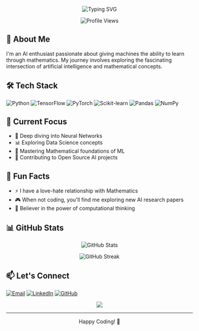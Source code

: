<!-- Header with Animation -->
<p align="center">
  <img src="https://readme-typing-svg.demolab.com?font=Fira+Code&pause=1000&color=2F81F7&center=true&vCenter=true&width=435&lines=Hi+there!+I'm+Razee+👋;AI+Enthusiast+%26+Math+Explorer;Machine+Learning+Developer" alt="Typing SVG" />
</p>

<!-- Profile Views Counter -->
<p align="center">
  <img src="https://komarev.com/ghpvc/?username=YOUR_USERNAME&style=flat-square&color=blue" alt="Profile Views"/>
</p>

<!-- About Me Section -->
## 🤖 About Me

I'm an AI enthusiast passionate about giving machines the ability to learn through mathematics. My journey involves exploring the fascinating intersection of artificial intelligence and mathematical concepts.

<!-- Tech Stack -->
## 🛠️ Tech Stack
![Python](https://img.shields.io/badge/-Python-3776AB?style=flat-square&logo=python&logoColor=white)
![TensorFlow](https://img.shields.io/badge/-TensorFlow-FF6F00?style=flat-square&logo=tensorflow&logoColor=white)
![PyTorch](https://img.shields.io/badge/-PyTorch-EE4C2C?style=flat-square&logo=pytorch&logoColor=white)
![Scikit-learn](https://img.shields.io/badge/-Scikit_Learn-F7931E?style=flat-square&logo=scikit-learn&logoColor=white)
![Pandas](https://img.shields.io/badge/-Pandas-150458?style=flat-square&logo=pandas&logoColor=white)
![NumPy](https://img.shields.io/badge/-NumPy-013243?style=flat-square&logo=numpy&logoColor=white)

<!-- Current Focus -->
## 🎯 Current Focus
- 🧠 Deep diving into Neural Networks
- 📊 Exploring Data Science concepts
- 🔢 Mastering Mathematical foundations of ML
- 🤝 Contributing to Open Source AI projects

<!-- Fun Facts -->
## 💫 Fun Facts
- ⚡ I have a love-hate relationship with Mathematics
- 🎮 When not coding, you'll find me exploring new AI research papers
- 🌟 Believer in the power of computational thinking

<!-- GitHub Stats -->
## 📊 GitHub Stats
<p align="center">
  <img src="https://github-readme-stats.vercel.app/api?username=YOUR_USERNAME&show_icons=true&theme=tokyonight" alt="GitHub Stats"/>
</p>

<!-- Streak Stats -->
<p align="center">
  <img src="https://github-readme-streak-stats.herokuapp.com/?user=YOUR_USERNAME&theme=tokyonight" alt="GitHub Streak"/>
</p>

<!-- Contact -->
## 📫 Let's Connect
[![Email](https://img.shields.io/badge/-Email-D14836?style=flat-square&logo=gmail&logoColor=white)](mailto:saqlainrazee@gmail.com)
[![LinkedIn](https://img.shields.io/badge/-LinkedIn-0077B5?style=flat-square&logo=linkedin&logoColor=white)](YOUR_LINKEDIN_URL)
[![GitHub](https://img.shields.io/badge/-GitHub-181717?style=flat-square&logo=github&logoColor=white)](YOUR_GITHUB_URL)

<!-- Footer -->
<p align="center">
  <img src="https://forthebadge.com/images/badges/built-with-love.svg"/>
</p>

---
<p align="center">Happy Coding! 🚀</p>
